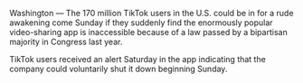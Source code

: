 Washington — The 170 million TikTok users in the U.S. could be in for a rude awakening come Sunday if they suddenly find the enormously popular video-sharing app is inaccessible because of a law passed by a bipartisan majority in Congress last year.

TikTok users received an alert Saturday in the app indicating that the company could voluntarily shut it down beginning Sunday. 

